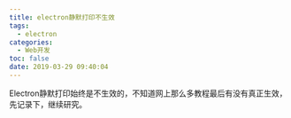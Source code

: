 ```yaml
---
title: electron静默打印不生效
tags:
  - electron
categories:
  - Web开发
toc: false
date: 2019-03-29 09:40:04
---
```


Electron静默打印始终是不生效的，不知道网上那么多教程最后有没有真正生效，先记录下，继续研究。
<!-- more -->
